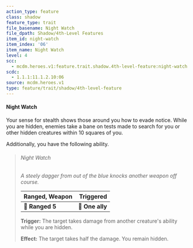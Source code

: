 ```yaml
---
action_type: feature
class: shadow
feature_type: trait
file_basename: Night Watch
file_dpath: Shadow/4th-Level Features
item_id: night-watch
item_index: '06'
item_name: Night Watch
level: 4
scc:
  - mcdm.heroes.v1:feature.trait.shadow.4th-level-feature:night-watch
scdc:
  - 1.1.1:11.1.2.10:06
source: mcdm.heroes.v1
type: feature/trait/shadow/4th-level-feature
---
```


#### Night Watch

Your sense for stealth shows those around you how to evade notice. While you are hidden, enemies take a bane on tests made to search for you or other hidden creatures within 10 squares of you.

Additionally, you have the following ability.

<!-- -->
> ###### Night Watch
>
> *A steely dagger from out of the blue knocks another weapon off course.*
>
> | **Ranged, Weapon** |   **Triggered** |
> | ------------------ | --------------: |
> | **📏 Ranged 5**    | **🎯 One ally** |
>
> **Trigger:** The target takes damage from another creature's ability while you are hidden.
>
> **Effect:** The target takes half the damage. You remain hidden.
